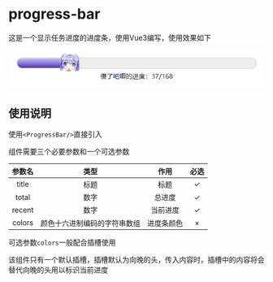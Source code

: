 # progress-bar

这是一个显示任务进度的进度条，使用Vue3编写，使用效果如下



![](img/README/localhost_8080.png)

## 使用说明

使用`<ProgressBar/>`直接引入

组件需要三个必要参数和一个可选参数

| 参数名 |             类型             |    作用    | 必选 |
| :----: | :--------------------------: | :--------: | :--: |
| title  |             标题             |    标题    |  ✓   |
| total  |             数字             |   总进度   |  ✓   |
| recent |             数字             |  当前进度  |  ✓   |
| colors | 颜色十六进制编码的字符串数组 | 进度条颜色 |  ×   |

可选参数`colors`一般配合插槽使用

该组件只有一个默认插槽，插槽默认为向晚的头，传入内容时，插槽中的内容将会替代向晚的头用以标识当前进度

